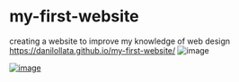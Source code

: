 # my-first-website

creating a website to improve my knowledge of web design https://danilollata.github.io/my-first-website/
![image](https://github.com/danilollata/my-first-website/assets/98361196/db7897af-98bc-4376-a59d-5233bd8cc01b)

[![image](https://github.com/danilollata/my-first-website/assets/98361196/db7897af-98bc-4376-a59d-5233bd8cc01b)](https://danilollata.github.io/my-first-website/)
